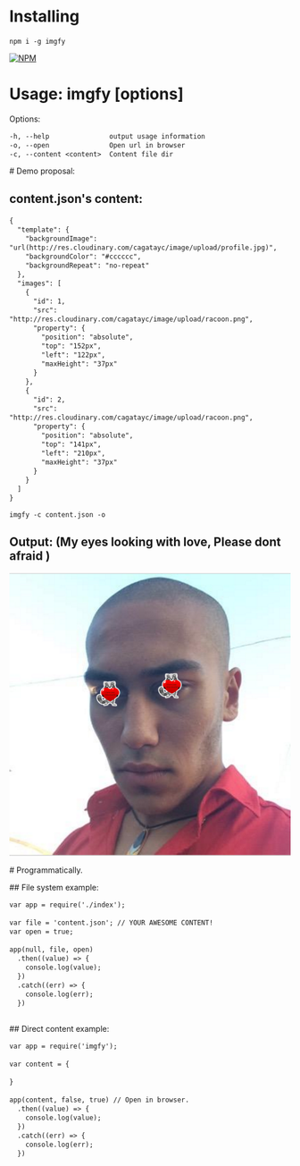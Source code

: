 # Installing

```
npm i -g imgfy
```

[![NPM](https://nodei.co/npm/imgfy.png?downloads=true&downloadRank=true&stars=true)](https://nodei.co/npm/imgfy/)

# Usage: imgfy [options]

  Options:

    -h, --help               output usage information
    -o, --open               Open url in browser
    -c, --content <content>  Content file dir

# Demo proposal:

## content.json's content:
```
{
  "template": {
    "backgroundImage": "url(http://res.cloudinary.com/cagatayc/image/upload/profile.jpg)",
    "backgroundColor": "#cccccc",
    "backgroundRepeat": "no-repeat"
  },
  "images": [
    {
      "id": 1,
      "src": "http://res.cloudinary.com/cagatayc/image/upload/racoon.png",
      "property": {
        "position": "absolute",
        "top": "152px",
        "left": "122px",
        "maxHeight": "37px"
      }
    },
    {
      "id": 2,
      "src": "http://res.cloudinary.com/cagatayc/image/upload/racoon.png",
      "property": {
        "position": "absolute",
        "top": "141px",
        "left": "210px",
        "maxHeight": "37px"
      }
    }
  ]
}
```

```
imgfy -c content.json -o
```

## Output: (My eyes looking with love, Please dont afraid )
![imgfy demo image](demo.png)

# Programmatically.

## File system example:

```
var app = require('./index');

var file = 'content.json'; // YOUR AWESOME CONTENT!
var open = true;

app(null, file, open)
  .then((value) => {
    console.log(value);
  })
  .catch((err) => {
    console.log(err);
  })


```

## Direct content example:

```
var app = require('imgfy');

var content = {

}

app(content, false, true) // Open in browser.
  .then((value) => {
    console.log(value);
  })
  .catch((err) => {
    console.log(err);
  })

```
